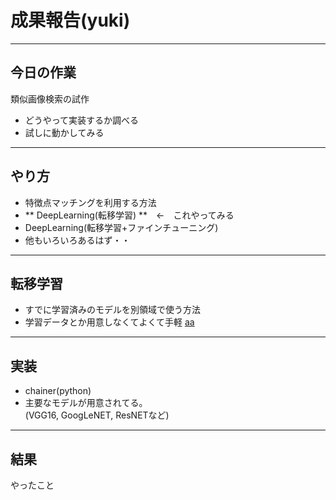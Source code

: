 # 成果報告(yuki)
---
## 今日の作業
類似画像検索の試作
 - どうやって実装するか調べる
 - 試しに動かしてみる
---
## やり方
 - 特徴点マッチングを利用する方法
 - ** DeepLearning(転移学習) **　←　これやってみる
 - DeepLearning(転移学習+ファインチューニング)
 - 他もいろいろあるはず・・
---
## 転移学習
- すでに学習済みのモデルを別領域で使う方法
- 学習データとか用意しなくてよくて手軽
[aa](https://cdn-ak.f.st-hatena.com/images/fotolife/k/kumonworld/20171219/20171219155957.png)
---
## 実装
- chainer(python)
- 主要なモデルが用意されてる。  
(VGG16, GoogLeNET, ResNETなど)  

---
## 結果


やったこと
